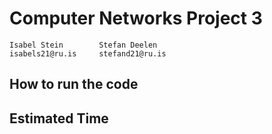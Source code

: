 # Computer Networks Project 3
    Isabel Stein        Stefan Deelen
    isabels21@ru.is     stefand21@ru.is

## How to run the code

## Estimated Time
